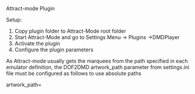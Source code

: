 Attract-mode Plugin

Setup:

1. Copy plugin folder to Attract-Mode root folder
2. Start Attract-Mode and go to Settings Menu -> Plugins ->DMDPlayer
3. Activate the plugin 
4. Configure the plugin parameters

As Attract-mode usually gets the marquees from the path specified in each emulator definition, the DOF2DMD artwork_path parameter from settings.ini file must be configured as follows to use absolute paths

artwork_path=


